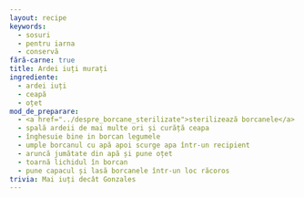 ```yaml
---
layout: recipe
keywords:
  - sosuri
  - pentru iarna
  - conservă
fără-carne: true
title: Ardei iuți murați
ingrediente:
  - ardei iuți
  - ceapă
  - oțet
mod_de_preparare:
  - <a href="../despre_borcane_sterilizate">sterilizează borcanele</a>
  - spală ardeii de mai multe ori și curăță ceapa
  - înghesuie bine in borcan legumele
  - umple borcanul cu apă apoi scurge apa într-un recipient
  - aruncă jumătate din apă și pune oțet
  - toarnă lichidul în borcan
  - pune capacul și lasă borcanele într-un loc răcoros
trivia: Mai iuți decât Gonzales
---
```

